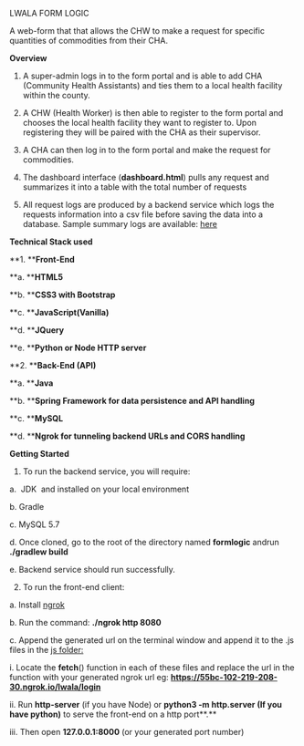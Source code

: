 LWALA FORM LOGIC

A web-form that that allows the CHW to make a request for specific quantities of commodities from their CHA.

**Overview**

1. A super-admin logs in to the form portal and is able to add CHA (Community Health Assistants) and ties them to a local health facility within the county.

2. A CHW (Health Worker) is then able to register to the form portal and chooses the local health facility they want to register to. Upon registering they will be paired with the CHA as their supervisor.

3. A CHA can then log in to the form portal and make the request for commodities.

4. The dashboard interface (**dashboard.html**) pulls any request and summarizes it into a table with the total number of requests

5. All request logs are produced by a backend service which logs the requests information into a csv file before saving the data into a database. Sample summary logs are available: [here](https://gitlab.com/nelsonkimaiga/LwalaFormLogic/-/tree/main/formlogic/summaries)

**Technical Stack used**

**1. ****Front-End**

**a. ****HTML5**

**b. ****CSS3 with Bootstrap**

**c. ****JavaScript(Vanilla)**

**d. ****JQuery**

**e. ****Python or Node HTTP server**

**2. ****Back-End (API)**

**a. ****Java**

**b. ****Spring Framework for data persistence and API handling**

**c. ****MySQL**

**d. ****Ngrok for tunneling backend URLs and CORS handling**

**Getting Started**

1. To run the backend service, you will require:

a.  JDK  and installed on your local environment

b. Gradle

c. MySQL 5.7

d. Once cloned, go to the root of the directory named **formlogic** andrun **./gradlew build**

e. Backend service should run successfully.

2. To run the front-end client:

a. Install [ngrok](https://ngrok.com/download)

b. Run the command: **./ngrok http 8080**

c. Append the generated url on the terminal window and append it to the .js files in the [js folder:](https://gitlab.com/nelsonkimaiga/LwalaFormLogic/-/tree/main/formlogic_frontEnd/js)

 i. Locate the **fetch**() function in each of these files and replace the url in the function with your generated ngrok url eg: **https://55bc-102-219-208-30.ngrok.io/lwala/login**

 ii. Run **http-server** (if you have Node) or **python3 -m http.server (**If you have python**)** to serve the front-end on a http port**.**

 iii. Then open **127.0.0.1:8000** (or your generated port number)
